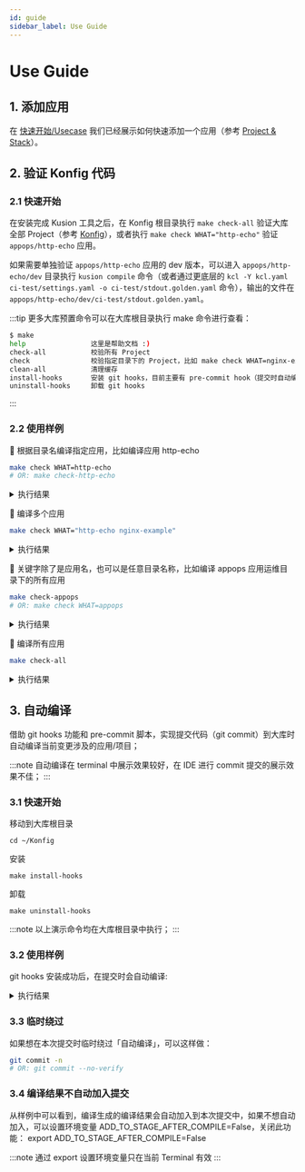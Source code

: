 ```yaml
---
id: guide
sidebar_label: Use Guide
---
```

# Use Guide

## 1. 添加应用

在 [快速开始/Usecase](/docs/user_docs/getting-started/usecase) 我们已经展示如何快速添加一个应用（参考 [Project & Stack](/docs/user_docs/concepts/konfig)）。

## 2. 验证 Konfig 代码

### 2.1 快速开始

在安装完成 Kusion 工具之后，在 Konfig 根目录执行 `make check-all` 验证大库全部 Project（参考 [Konfig](/docs/user_docs/concepts/konfig)），或者执行 `make check WHAT="http-echo"` 验证 `appops/http-echo` 应用。

如果需要单独验证 `appops/http-echo` 应用的 dev 版本，可以进入 `appops/http-echo/dev` 目录执行 `kusion compile` 命令（或者通过更底层的 `kcl -Y kcl.yaml ci-test/settings.yaml -o ci-test/stdout.golden.yaml` 命令），输出的文件在 `appops/http-echo/dev/ci-test/stdout.golden.yaml`。

:::tip
更多大库预置命令可以在大库根目录执行 make 命令进行查看：

```bash
$ make
help                这里是帮助文档 :)
check-all           校验所有 Project
check               校验指定目录下的 Project，比如 make check WHAT=nginx-example 或者 make check WHAT="http-echo nginx-example"
clean-all           清理缓存
install-hooks       安装 git hooks，目前主要有 pre-commit hook（提交时自动编译）
uninstall-hooks     卸载 git hooks
```

:::

### 2.2 使用样例

🎯 根据目录名编译指定应用，比如编译应用 http-echo

```bash
make check WHAT=http-echo
# OR: make check-http-echo
```

<details>
  <summary>执行结果</summary>

```bash
Matched path: ['/Users/kusion-user/workspace/Konfig/appops/http-echo']
Matched path total: 1

/Users/kusion-user/workspace/Konfig/appops/http-echo                 [ALL DONE]
  ┗━ /Users/kusion-user/workspace/Konfig/appops/http-echo/dev         [Success]

All Success!
Total time: 2.06s, Total app num: 1, Total env num: 1, Time per env: 2.06s
```

</details>

🎯 编译多个应用

```bash
make check WHAT="http-echo nginx-example"
```

<details>
  <summary>执行结果</summary>

```bash
Matched path: ['/Users/kusion-user/workspace/Konfig/appops/http-echo']
Matched path total: 1

Matched path: ['/Users/kusion-user/workspace/Konfig/appops/nginx-example']
Matched path total: 1

/Users/kusion-user/workspace/Konfig/appops/http-echo                 [ALL DONE]
  ┗━ /Users/kusion-user/workspace/Konfig/appops/http-echo/dev         [Success]
/Users/kusion-user/workspace/Konfig/appops/nginx-example             [ALL DONE]
  ┗━ /Users/kusion-user/workspace/Konfig/appops/nginx-example/dev     [Success]

All Success!
Total time: 2.11s, Total app num: 2, Total env num: 2, Time per env: 1.06s
```

</details>

🎯 关键字除了是应用名，也可以是任意目录名称，比如编译 appops 应用运维目录下的所有应用

```bash
make check-appops
# OR: make check WHAT=appops
```

<details>
  <summary>执行结果</summary>

```bash
Matched path: ['/Users/kusion-user/workspace/Konfig/appops']
Matched path total: 1

/Users/kusion-user/workspace/Konfig/appops/nginx-example             [ALL DONE]
  ┗━ /Users/kusion-user/workspace/Konfig/appops/nginx-example/dev     [Success]
/Users/kusion-user/workspace/Konfig/appops/guestbook-frontend        [ALL DONE]
  ┣━ /Users/kusion-user/workspace/Konfig/appops/guestbook-frontend/prod [Success]
  ┣━ /Users/kusion-user/workspace/Konfig/appops/guestbook-frontend/test [Success]
  ┗━ /Users/kusion-user/workspace/Konfig/appops/guestbook-frontend/pre [Success]
/Users/kusion-user/workspace/Konfig/appops/http-echo                 [ALL DONE]
  ┗━ /Users/kusion-user/workspace/Konfig/appops/http-echo/dev         [Success]

All Success!
Total time: 4.08s, Total app num: 3, Total env num: 5, Time per env: 0.82s
```

</details>

🎯 编译所有应用

```bash
make check-all
```

<details>
  <summary>执行结果</summary>

```bash
Matched path total: 139

/Users/kusion-user/workspace/Konfig/base/examples/server/app_need_namespace [ALL DONE]
  ┗━ /Users/kusion-user/workspace/Konfig/base/examples/server/app_need_namespace/prod [Success]
/Users/kusion-user/workspace/Konfig/appops/guestbook-frontend        [ALL DONE]
  ┣━ /Users/kusion-user/workspace/Konfig/appops/guestbook-frontend/prod [Success]
  ┣━ /Users/kusion-user/workspace/Konfig/appops/guestbook-frontend/pre [Success]
  ┗━ /Users/kusion-user/workspace/Konfig/appops/guestbook-frontend/test [Success]
/Users/kusion-user/workspace/Konfig/base/examples/server/app_secret  [ALL DONE]
  ┗━ /Users/kusion-user/workspace/Konfig/base/examples/server/app_secret/prod [Success]
/Users/kusion-user/workspace/Konfig/base/examples/server/app_volume  [ALL DONE]
  ┗━ /Users/kusion-user/workspace/Konfig/base/examples/server/app_volume/prod [Success]
/Users/kusion-user/workspace/Konfig/base/examples/server/app_config_map [ALL DONE]
  ┗━ /Users/kusion-user/workspace/Konfig/base/examples/server/app_config_map/prod [Success]
/Users/kusion-user/workspace/Konfig/base/examples/server/app_label_selector [ALL DONE]
  ┗━ /Users/kusion-user/workspace/Konfig/base/examples/server/app_label_selector/prod [Success]
/Users/kusion-user/workspace/Konfig/base/examples/server/app_main_container [ALL DONE]
  ┗━ /Users/kusion-user/workspace/Konfig/base/examples/server/app_main_container/prod [Success]
/Users/kusion-user/workspace/Konfig/base/examples/server/app_sidecar [ALL DONE]
  ┗━ /Users/kusion-user/workspace/Konfig/base/examples/server/app_sidecar/prod [Success]
/Users/kusion-user/workspace/Konfig/base/examples/server/app_stateful_set [ALL DONE]
  ┗━ /Users/kusion-user/workspace/Konfig/base/examples/server/app_stateful_set/prod [Success]
/Users/kusion-user/workspace/Konfig/base/examples/server/app_service [ALL DONE]
  ┗━ /Users/kusion-user/workspace/Konfig/base/examples/server/app_service/prod [Success]
/Users/kusion-user/workspace/Konfig/base/examples/server/app_scheduling_strategy [ALL DONE]
  ┗━ /Users/kusion-user/workspace/Konfig/base/examples/server/app_scheduling_strategy/prod [Success]
/Users/kusion-user/workspace/Konfig/base/examples/kcl-vault-agent    [ALL DONE]
  ┗━ /Users/kusion-user/workspace/Konfig/base/examples/kcl-vault-agent/dev [Success]
/Users/kusion-user/workspace/Konfig/base/examples/monitoring/prometheus-example-app [ALL DONE]
  ┗━ /Users/kusion-user/workspace/Konfig/base/examples/monitoring/prometheus-example-app/prod [Success]
/Users/kusion-user/workspace/Konfig/base/examples/kcl-vault-csi      [ALL DONE]
  ┗━ /Users/kusion-user/workspace/Konfig/base/examples/kcl-vault-csi/dev [Success]
/Users/kusion-user/workspace/Konfig/appops/nginx-example             [ALL DONE]
  ┗━ /Users/kusion-user/workspace/Konfig/appops/nginx-example/dev     [Success]
/Users/kusion-user/workspace/Konfig/appops/http-echo                 [ALL DONE]
  ┗━ /Users/kusion-user/workspace/Konfig/appops/http-echo/dev         [Success]

All Success!
Total time: 17.21s, Total app num: 16, Total env num: 18, Time per env: 0.96s
```

</details>

## 3. 自动编译

借助 git hooks 功能和 pre-commit 脚本，实现提交代码（git commit）到大库时自动编译当前变更涉及的应用/项目；

:::note
自动编译在 terminal 中展示效果较好，在 IDE 进行 commit 提交的展示效果不佳；
:::

### 3.1 快速开始

移动到大库根目录

```
cd ~/Konfig
```

安装

```
make install-hooks
```

卸载

```
make uninstall-hooks
```

:::note
以上演示命令均在大库根目录中执行；
:::

### 3.2 使用样例

git hooks 安装成功后，在提交时会自动编译:

<details>
  <summary>执行结果</summary>

```bash
➜ Konfig (master) ✔ make install-hooks  
Successfully install pre-commit hooks!
➜ Konfig (master) ✔ git status          
On branch master
Your branch is up to date with 'origin/master'.

Changes not staged for commit:
  (use "git add <file>..." to update what will be committed)
  (use "git restore <file>..." to discard changes in working directory)
        modified:   appops/http-echo/base/base.k

no changes added to commit (use "git add" and/or "git commit -a")

➜ Konfig (master) ✔ git add . 
➜ Konfig (master) ✔ git commit -m 'test'
------------- 开始执行提交前置检查 🚀 -------------
🕒 开始自动执行预编译...
Running kclvm /Users/kusion-user/workspace/Konfig/hack/compile-rocket.py appops/http-echo ...
Matched path: ['/Users/kusion-user/workspace/Konfig/appops/http-echo']
Matched path total: 1

/Users/kusion-user/workspace/Konfig/appops/http-echo [ALL DONE]
  ┗━ /Users/kusion-user/workspace/Konfig/appops/http-echo/dev [Success]

All Success!
Total time: 2.04s, Total app num: 1, Total env num: 1, Time per env: 2.04s
🕒 正在将编译结果加入到暂存区(stage)，作为本次提交内容...
💡 预编译执行结束

------------- 执行结果 -------------
预编译: 成功

------------- 建议 -------------
预编译: 无

------------- 前置检查完成，已提交 ✅ -------------

[master c006e80] test
 2 files changed, 2 insertions(+), 2 deletions(-)

➜ Konfig (master) ✔ git status          
On branch master
Your branch is ahead of 'origin/master' by 1 commit.
  (use "git push" to publish your local commits)

nothing to commit, working tree clean
```

</details>

### 3.3 临时绕过

如果想在本次提交时临时绕过「自动编译」，可以这样做：

```bash
git commit -n
# OR: git commit --no-verify
```

### 3.4 编译结果不自动加入提交

从样例中可以看到，编译生成的编译结果会自动加入到本次提交中，如果不想自动加入，可以设置环境变量 ADD_TO_STAGE_AFTER_COMPILE=False，关闭此功能：
export ADD_TO_STAGE_AFTER_COMPILE=False

:::note
通过 export 设置环境变量只在当前 Terminal 有效
:::
